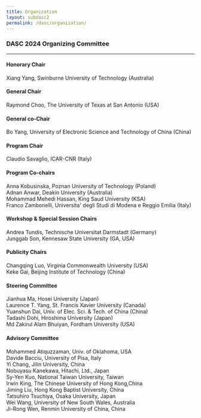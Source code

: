 ```yaml
---
title: Organization
layout: subdasc2
permalink: /dasc/organization/
---
```


<h3>DASC 2024 Organizing Committee</h3>
<hr/>

<h4>Honorary Chair</h4>
Xiang Yang, Swinburne University of Technology (Australia)<br/>

<h4>General Chair</h4>
Raymond Choo, The University of Texas at San Antonio (USA)

<h4>General co-Chair</h4>
Bo Yang, University of Electronic Science and Technology of China (China)

<h4>Program Chair</h4>
Claudio Savaglio, ICAR-CNR (Italy)

<h4>Program Co-chairs</h4>
Anna Kobusinska, Poznan University of Technology (Poland)<br/>
Adnan Anwar, Deakin University (Australia)<br/>
Mohammad Mehedi Hassan, King Saud University (KSA)<br/>
Franco Zambonelli, Universita' degli Studi di Modena e Reggio Emilia (Italy)

<h4>Workshop & Special Session Chairs</h4>
Andrea Tundis, Technische Universitat Darmstadt (Germany)<br/>
Junggab Son, Kennesaw State University (GA, USA)

<h4>Publicity Chairs</h4>
Changqing Luo, Virginia Commonwealth University (USA)<br/>
Keke Gai, Beijing Institute of Technology (China)

<h4>Steering Committee</h4>
Jianhua Ma, Hosei University (Japan)<br/>
Laurence T. Yang, St. Francis Xavier University (Canada)<br/>
Yuanshun Dai, Univ. of Elec. Sci. & Tech. of China (China)<br/>
Tadashi Dohi, Hiroshima University (Japan)<br/>
Md Zakirul Alam Bhuiyan, Fordham University (USA)

<h4>Advisory Committee</h4>
Mohammed Atiquzzaman, Univ. of Oklahoma, USA<br/>
Davide Bacciu, University of Pisa, Italy<br/>
Yi Chang, Jilin University, China<br/>
Nobuyasu Kanekawa, Hitachi, Ltd., Japan<br/>
Sy-Yen Kuo, National Taiwan University, Taiwan<br/>
Irwin King, The Chinese University of Hong Kong,China<br/>
Jiming Liu, Hong Kong Baptist University, China<br/>
Tatsuhiro Tsuchiya, Osaka University, Japan<br/>
Wei Wang, University of New South Wales, Australia<br/>
Ji-Rong Wen, Renmin University of China, China	
